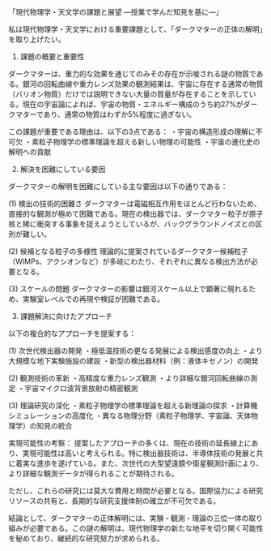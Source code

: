 「現代物理学・天文学の課題と展望 ―授業で学んだ知見を基に―」

私は現代物理学・天文学における重要課題として、「ダークマターの正体の解明」を取り上げたい。

1. 課題の概要と重要性

ダークマターは、重力的な効果を通じてのみその存在が示唆される謎の物質である。銀河の回転曲線や重力レンズ効果の観測結果は、宇宙に存在する通常の物質（バリオン物質）だけでは説明できない大量の質量が存在することを示している。現在の宇宙論によれば、宇宙の物質・エネルギー構成のうち約27%がダークマターであり、通常の物質はわずか5%程度に過ぎない。

この課題が重要である理由は、以下の3点である：
・宇宙の構造形成の理解に不可欠
・素粒子物理学の標準理論を超える新しい物理の可能性
・宇宙の進化史の解明への貢献

2. 解決を困難にしている要因

ダークマターの解明を困難にしている主な要因は以下の通りである：

(1) 検出の技術的困難さ
ダークマターは電磁相互作用をほとんど行わないため、直接的な観測が極めて困難である。現在の検出器では、ダークマター粒子が原子核と稀に衝突する事象を捉えようとしているが、バックグラウンドノイズとの区別が難しい。

(2) 候補となる粒子の多様性
理論的に提案されているダークマター候補粒子（WIMPs、アクシオンなど）が多岐にわたり、それぞれに異なる検出方法が必要となる。

(3) スケールの問題
ダークマターの影響は銀河スケール以上で顕著に現れるため、実験室レベルでの再現や検証が困難である。

3. 課題解決に向けたアプローチ

以下の複合的なアプローチを提案する：

(1) 次世代検出器の開発
・極低温技術の更なる発展による検出感度の向上
・より大規模な地下実験施設の建設
・新型の検出器材料（例：液体キセノン）の開発

(2) 観測技術の革新
・高精度な重力レンズ観測
・より詳細な銀河回転曲線の測定
・宇宙マイクロ波背景放射の精密観測

(3) 理論研究の深化
・素粒子物理学の標準理論を超える新理論の探求
・計算機シミュレーションの高度化
・異なる物理分野（素粒子物理学、宇宙論、天体物理学）の知見の統合

実現可能性の考察：
提案したアプローチの多くは、現在の技術の延長線上にあり、実現可能性は高いと考えられる。特に検出器技術は、半導体技術の発展と共に着実な進歩を遂げている。また、次世代の大型望遠鏡や衛星観測計画により、より詳細な観測データが得られることが期待される。

ただし、これらの研究には莫大な費用と時間が必要となる。国際協力による研究リソースの共有と、長期的な研究支援体制の確立が不可欠である。

結論として、ダークマターの正体解明には、実験・観測・理論の三位一体の取り組みが必要である。この謎の解明は、現代物理学の新たな地平を切り開く可能性を秘めており、継続的な研究努力が求められる。